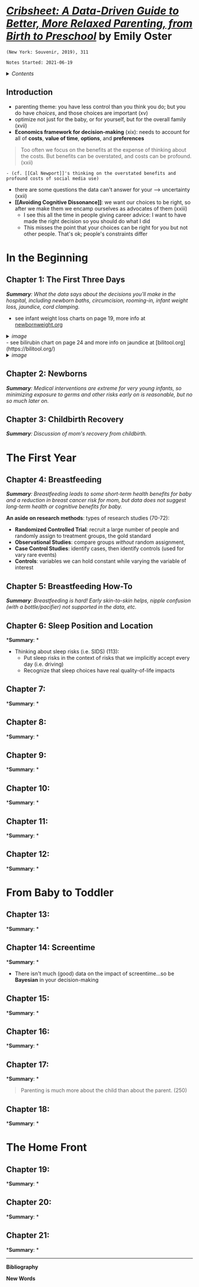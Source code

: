 
# [*Cribsheet: A Data-Driven Guide to Better, More Relaxed Parenting, from Birth to Preschool*](https://www.amazon.com/Cribsheet-Data-Driven-Relaxed-Parenting-Preschool/dp/0525559272) by Emily Oster

`(New York: Souvenir, 2019), 311`

`Notes Started: 2021-06-19`


<details>
 <summary><i>Contents</i></summary>
<!-- MarkdownTOC autolink="true" -->
	
- [Introduction](#introduction)
- [In the Beginning](#in-the-beginning)
- [Chapter 1: The First Three Days](#chapter-1-the-first-three-days)
- [Chapter 2: Newborns](#chapter-2-newborns)
- [Chapter 3: Childbirth Recovery](#chapter-3-childbirth-recovery)
- [The First Year](#the-first-year)
- [Chapter 4: Breastfeeding](#chapter-4-breastfeeding)
- [Chapter 5: Breastfeeding How-To](#chapter-5-breastfeeding-how-to)
- [Chapter 6: Sleep Position and Location](#chapter-6-sleep-position-and-location)
- [Chapter 7:](#chapter-7)
- [Chapter 8:](#chapter-8)
- [Chapter 9:](#chapter-9)
- [Chapter 10:](#chapter-10)
- [Chapter 11:](#chapter-11)
- [Chapter 12:](#chapter-12)
- [From Baby to Toddler](#from-baby-to-toddler)
- [Chapter 13:](#chapter-13)
- [Chapter 14: Screentime](#chapter-14-screentime)
- [Chapter 15:](#chapter-15)
- [Chapter 16:](#chapter-16)
- [Chapter 17:](#chapter-17)
- [Chapter 18:](#chapter-18)
- [The Home Front](#the-home-front)
- [Chapter 19:](#chapter-19)
- [Chapter 20:](#chapter-20)
- [Chapter 21:](#chapter-21)
	
<!-- /MarkdownTOC -->
</details>


## Introduction
- parenting theme: you have less control than you think you do; but you do have *choices*, and those choices are important (xv)
- optimize not just for the baby, or for yourself, but for the overall family (xvii)
- **Economics framework for decision-making** (xix): needs to account for all of **costs**, **value of time**, **options**, and **preferences**
>Too often we focus on the benefits at the expense of thinking about the costs. But benefits can be overstated, and costs can be profound. (xxii)

	- (cf. [[Cal Newport]]'s thinking on the overstated benefits and profound costs of social media use)
- there are some questions the data can't answer for your --> uncertainty (xxii)
- **[[Avoiding Cognitive Dissonance]]**: we want our choices to be right, so after we make them we encamp ourselves as advocates of them (xxiii)
	- I see this all the time in people giving career advice: I want to have made the right decision so you should do what I did
	- This misses the point that your choices can be right for you but not other people. That's ok; people's constraints differ

# In the Beginning
## Chapter 1: The First Three Days
***Summary**: What the data says about the decisions you'll make in the hospital, including newborn baths, circumcision, rooming-in, infant weight loss, jaundice, cord clamping.*

- see infant weight loss charts on page 19, more info at [newbornweight.org](https://newbornweight.org/)
<details>
 <summary><i>image</i></summary>
	<img src="https://compote.slate.com/images/8e4df30e-6ece-4c81-b4c9-d4dbd2db0a4a.jpeg">
</details>
- see bilirubin chart on page 24 and more info on jaundice at [bilitool.org](https://bilitool.org/)
<details>
 <summary><i>image</i></summary>
	<img src="https://alaboroflove.org/wp-content/uploads/2010/10/jaundice_in_newborns_e.gif">
</details>


## Chapter 2: Newborns
***Summary**: Medical interventions are extreme for very young infants, so minimizing exposure to germs and other risks early on is reasonable, but no so much later on.*



## Chapter 3: Childbirth Recovery
***Summary**: Discussion of mom's recovery from childbirth.*


# The First Year

## Chapter 4: Breastfeeding
***Summary**: Breastfeeding leads to some short-term health benefits for baby and a reduction in breast cancer risk for mom, but data does not suggest long-term health or cognitive benefits for baby.*

**An aside on research methods**: types of research studies (70-72):
- **Randomized Controlled Trial**: recruit a large number of people and randomly assign to treatment groups, the gold standard 
- **Observational Studies**: compare groups *without* random assignment, 
- **Case Control Studies**: identify cases, then identify controls (used for vary rare events)
- **Controls**: variables we can hold constant while varying the variable of interest


## Chapter 5: Breastfeeding How-To
***Summary**: Breastfeeding is hard! Early skin-to-skin helps, nipple confusion (with a bottle/pacifier) not supported in the data, etc.*


## Chapter 6: Sleep Position and Location
***Summary**: *

- Thinking about sleep risks (i.e. SIDS) (113):
	- Put sleep risks in the context of risks that we implicitly accept every day (i.e. driving)
	- Recognize that sleep choices have real quality-of-life impacts


## Chapter 7:
***Summary**: *



## Chapter 8:
***Summary**: *



## Chapter 9:
***Summary**: *



## Chapter 10:
***Summary**: *



## Chapter 11:
***Summary**: *



## Chapter 12:
***Summary**: *


# From Baby to Toddler

## Chapter 13:
***Summary**: *



## Chapter 14: Screentime
***Summary**: *
- There isn't much (good) data on the impact of screentime...so be **Bayesian** in your decision-making



## Chapter 15:
***Summary**: *



## Chapter 16:
***Summary**: *



## Chapter 17:
***Summary**: *

>Parenting is much more about the child than about the parent. (250)


## Chapter 18:
***Summary**: *


# The Home Front

## Chapter 19:
***Summary**: *



## Chapter 20:
***Summary**: *



## Chapter 21:
***Summary**: *




--- 

**Bibliography**


**New Words**